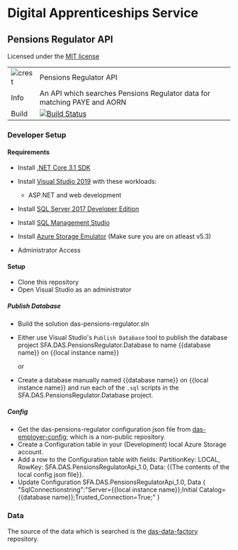 # Digital Apprenticeships Service

## Pensions Regulator API

Licensed under the [MIT license](https://github.com/SkillsFundingAgency/das-assessor-service/blob/master/LICENSE.txt)

|               |               |
| ------------- | ------------- |
|![crest](https://assets.publishing.service.gov.uk/government/assets/crests/org_crest_27px-916806dcf065e7273830577de490d5c7c42f36ddec83e907efe62086785f24fb.png)|Pensions Regulator API |
| Info | An API which searches Pensions Regulator data for matching PAYE and AORN |
| Build | [![Build Status](https://sfa-gov-uk.visualstudio.com/Digital%20Apprenticeship%20Service/_apis/build/status/Manage%20Apprenticeships/das-pensionsregulator?repoName=SkillsFundingAgency%2Fdas-pensionsregulator&branchName=CON-4010_Use_MI_authentication)](https://sfa-gov-uk.visualstudio.com/Digital%20Apprenticeship%20Service/_build/latest?definitionId=1588&repoName=SkillsFundingAgency%2Fdas-pensionsregulator&branchName=master) |


### Developer Setup

#### Requirements

- Install [.NET Core 3.1 SDK](https://www.microsoft.com/net/download)
- Install [Visual Studio 2019](https://www.visualstudio.com/downloads/) with these workloads:
    - ASP.NET and web development
- Install [SQL Server 2017 Developer Edition](https://go.microsoft.com/fwlink/?linkid=853016)
- Install [SQL Management Studio](https://docs.microsoft.com/en-us/sql/ssms/download-sql-server-management-studio-ssms)
- Install [Azure Storage Emulator](https://go.microsoft.com/fwlink/?linkid=717179&clcid=0x409) (Make sure you are on atleast v5.3)

- Administrator Access

#### Setup

- Clone this repository
- Open Visual Studio as an administrator

##### Publish Database

- Build the solution das-pensions-regulator.sln
- Either use Visual Studio's `Publish Database` tool to publish the database project SFA.DAS.PensionsRegulator.Database to name {{database name}} on {{local instance name}}

	or

- Create a database manually named {{database name}} on {{local instance name}} and run each of the `.sql` scripts in the SFA.DAS.PensionsRegulator.Database project.

##### Config

- Get the das-pensions-regulator configuration json file from [das-employer-config](https://github.com/SkillsFundingAgency/das-employer-config/blob/master/das-pensions-regulator/SFA.DAS.PensionsRegulatorApi.json); which is a non-public repository.
- Create a Configuration table in your (Development) local Azure Storage account.
- Add a row to the Configuration table with fields: PartitionKey: LOCAL, RowKey: SFA.DAS.PensionsRegulatorApi_1.0, Data: {{The contents of the local config json file}}.
- Update Configuration SFA.DAS.PensionsRegulatorApi_1.0, Data { "SqlConnectionstring":"Server={{local instance name}};Initial Catalog={{database name}};Trusted_Connection=True;" }

### Data

The source of the data which is searched is the [das-data-factory](https://github.com/SkillsFundingAgency/das-data-factory) repository.